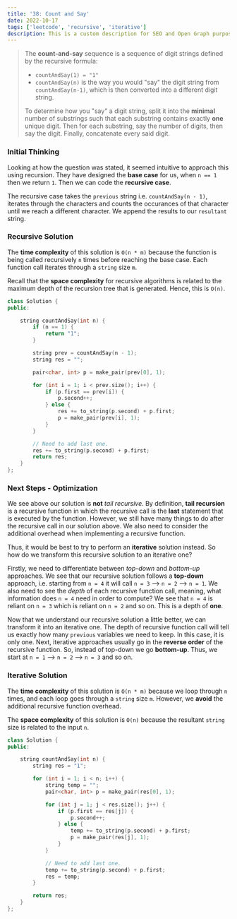 ```yaml
---
title: '38: Count and Say'
date: 2022-10-17
tags: ['leetcode', 'recursive', 'iterative']
description: This is a custom description for SEO and Open Graph purposes. If it's not provided, it defaults to auto-generated excerpts of the page content.
---
```


> The **count-and-say** sequence is a sequence of digit strings defined by the recursive formula:
>
> - `countAndSay(1) = "1"`
> - `countAndSay(n)` is the way you would "say" the digit string from `countAndSay(n-1)`, which is then converted into a different digit string.
>
> To determine how you "say" a digit string, split it into the **minimal** number of substrings such that each substring contains exactly **one** unique digit. Then for each substring, say the number of digits, then say the digit. Finally, concatenate every said digit.

### Initial Thinking

Looking at how the question was stated, it seemed intuitive to approach this using recursion. They have designed the **base case** for us, when `n == 1` then we return `1`. Then we can code the **recursive case**.

The recursive case takes the `previous` string i.e. `countAndSay(n - 1)`, iterates through the characters and counts the occurances of that character until we reach a different character. We append the results to our `resultant` string.

### Recursive Solution

The **time complexity** of this solution is `O(n * m)` because the function is being called recursively `n` times before reaching the base case. Each function call iterates through a `string` size `m`.

Recall that the **space complexity** for recursive algorithms is related to the maximum depth of the recursion tree that is generated. Hence, this is `O(n)`.

```cpp
class Solution {
public:

    string countAndSay(int n) {
        if (n == 1) {
            return "1";
        }

        string prev = countAndSay(n - 1);
        string res = "";

        pair<char, int> p = make_pair(prev[0], 1);

        for (int i = 1; i < prev.size(); i++) {
            if (p.first == prev[i]) {
                p.second++;
            } else {
                res += to_string(p.second) + p.first;
                p = make_pair(prev[i], 1);
            }
        }

        // Need to add last one.
        res += to_string(p.second) + p.first;
        return res;
    }
};
```

### Next Steps - Optimization

We see above our solution is **not** _tail recursive_. By definition, **tail recursion** is a recursive function in which the recursive call is the **last** statement that is executed by the function. However, we still have many things to do after the recursive call in our solution above. We also need to consider the additional overhead when implementing a recursive function.

Thus, it would be best to try to perform an **iterative** solution instead. So how do we transform this recursive solution to an iterative one?

Firstly, we need to differentiate between _top-down_ and _bottom-up_ approaches. We see that our recursive solution follows a **top-down** approach, i.e. starting from `n = 4` it will call `n = 3` --> `n = 2` --> `n = 1`. We also need to see the _depth_ of each recursive function call, meaning, what information does `n = 4` need in order to compute? We see that `n = 4` is reliant on `n = 3` which is reliant on `n = 2` and so on. This is a depth of **one**.

Now that we understand our recursive solution a little better, we can transform it into an iterative one. The depth of recursive function call will tell us exactly how many `previous` variables we need to keep. In this case, it is only one. Next, iterative approaches usually go in the **reverse order** of the recursive function. So, instead of top-down we go **bottom-up**. Thus, we start at `n = 1` --> `n = 2` --> `n = 3` and so on.

### Iterative Solution

The **time complexity** of this solution is `O(n * m)` because we loop through `n` times, and each loop goes through a `string` size `m`. However, we **avoid** the additional recursive function overhead.

The **space complexity** of this solution is `O(n)` because the resultant `string` size is related to the input `n`.

```cpp
class Solution {
public:

    string countAndSay(int n) {
        string res = "1";

        for (int i = 1; i < n; i++) {
            string temp = "";
            pair<char, int> p = make_pair(res[0], 1);

            for (int j = 1; j < res.size(); j++) {
                if (p.first == res[j]) {
                    p.second++;
                } else {
                    temp += to_string(p.second) + p.first;
                    p = make_pair(res[j], 1);
                }
            }

            // Need to add last one.
            temp += to_string(p.second) + p.first;
            res = temp;
        }

        return res;
    }
};

```
